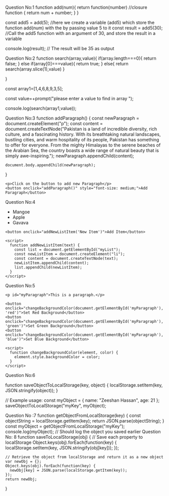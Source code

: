 
Question No:1
function add(num){
    return function(number) //closure function
    {
        return num + number;
    }
}

const add5 = add(5); //here we create a variable (add5) which store the function add(num) with the by passing value 5 to it 
const result = add5(30); //Call the add5 function with an argument of 30, and store the result in a variable

console.log(result); // The result will be 35 as output

Question No:2
function search(array,value){
    if(array.length===0){
        return false;
    }
    else if(array[0]===value){
        return true;
    }
    else{
        return search(array.slice(1),value)
    }
    
}

const array1=[1,4,6,8,9,3,5];

const value=+prompt("please enter a value to find in array ");

console.log(search(array1,value));

Question No:3
function addParagraph() {
    const newParagraph = document.createElement("p");
    const content = document.createTextNode("Pakistan is a land of incredible diversity, rich culture, and a fascinating history. With its breathtaking natural landscapes, bustling cities, and warm hospitality of its people, Pakistan has something to offer for everyone. From the mighty Himalayas to the serene beaches of the Arabian Sea, the country boasts a wide range of natural beauty that is simply awe-inspiring.");
    newParagraph.appendChild(content);
  
    document.body.appendChild(newParagraph);

  }                                                                           <body>

   
    <p>Click on the button to add new Paragraph</p>
    <button onclick="addParagraph()" style="font-size: medium;">Add Paragraph</button>
    
    
</body>

Question No:4
<ul id="myList">
      <li>Mangoe</li>
      <li>Apple</li>
      <li>Gavava</li>
    </ul>
    
    <button onclick="addNewListItem('New Item')">Add Item</button>
    
    <script>
      function addNewListItem(text) {
        const list = document.getElementById("myList");
        const newListItem = document.createElement("li");
        const content = document.createTextNode(text);
        newListItem.appendChild(content);
        list.appendChild(newListItem);
      }
    </script>
Question No:5
<!DOCTYPE html>
<html lang="en">
<head>
    <meta charset="UTF-8">
    <meta http-equiv="X-UA-Compatible" content="IE=edge">
    <meta name="viewport" content="width=device-width, initial-scale=1.0">
    <title>q5</title>
  
</head>
<body>
 
    
    <p id="myParagraph">This is a paragraph.</p>
    
    <button onclick="changeBackgroundColor(document.getElementById('myParagraph'), 'red')">Set Red Background</button>
    <button onclick="changeBackgroundColor(document.getElementById('myParagraph'), 'green')">Set Green Background</button>
    <button onclick="changeBackgroundColor(document.getElementById('myParagraph'), 'blue')">Set Blue Background</button>
    
    <script>
      function changeBackgroundColor(element, color) {
        element.style.backgroundColor = color;
      }
    </script>
  </body>
</html>
Question No:6

function saveObjectToLocalStorage(key, object) {
    localStorage.setItem(key, JSON.stringify(object));
  }
  
  // Example usage:
  const myObject = { name: "Zeeshan Hassan", age: 21 };
  saveObjectToLocalStorage("myKey", myObject);

Question No :7
function getObjectFromLocalStorage(key) {
    const objectString = localStorage.getItem(key);
    return JSON.parse(objectString);
  }
  const myObject = getObjectFromLocalStorage("myKey");
console.log(myObject); // Should log the object you saved earlier
Question No: 8
function saveToLocalStorage(obj) {
    // Save each property to localStorage
    Object.keys(obj).forEach(function(key) {
      localStorage.setItem(key, JSON.stringify(obj[key]));
    });
  
    // Retrieve the object from localStorage and return it as a new object
    var newObj = {};
    Object.keys(obj).forEach(function(key) {
      newObj[key] = JSON.parse(localStorage.getItem(key));
    });
    return newObj;
  }
